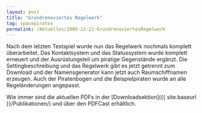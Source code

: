 ```yaml
---
layout: post
title: "Grundrenoviertes Regelwerk"
tag: spacepirates
permalink: /Aktuelles/2009-12-21-GrundrenoviertesRegelwerk
---
```


Nach dem letzten Testspiel wurde nun das Regelwerk nochmals komplett überarbeitet. Das Kontaktsystem und das Statussystem wurde komplett erneuert und der Ausrüstungsteil um piratige Gegenstände ergänzt. Die Settingbeschreibung und das Regelwerk gibt es jetzt getrennt zum Download und der Namensgenerator kann jetzt auch Raumschiffnamen erzeugen. Auch der Piratenbogen und die Beispielpiraten wurde an alle Regeländerungen angepasst.

Wie immer sind die aktuellen PDFs in der [Downloadsektion]({{ site.baseurl }}/Publikationen/) und über den PDFCast erhältlich.
